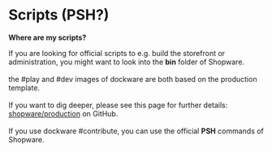 # Scripts (PSH?)

**Where are my scripts?**

If you are looking for official scripts to e.g. build the storefront or administration, you might want to look into the **bin** folder of Shopware.\
\
the #play and #dev images of dockware are both based on the production template.\
\
If you want to dig deeper, please see this page for further details: [shopware/production](https://github.com/shopware/production) on GitHub.\
\
If you use dockware #contribute, you can use the official **PSH** commands of Shopware.
